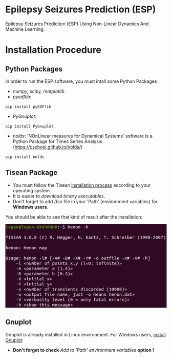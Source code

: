 # Epilepsy Seizures Prediction (ESP)
Epilepsy Seizures Prediction (ESP) Using Non-Linear Dynamics And Machine Learning.

# Installation Procedure

## Python Packages

In order to run the ESP software, you must intall some Python Packages :

- _numpy, scipy, matplotlib_
- _pyedflib_:
```
pip install pyEDFlib
```
- _PyGnuplot_:
```
pip install PyGnuplot
```
- _nolds_: 'NOnLinear measures for Dynamical Systems' software is a Python Package for Times Series Analysis (https://cschoel.github.io/nolds/)
```
pip install nolds
```
## Tisean Package

- You must follow the Tisean [installation process](https://www.pks.mpg.de/~tisean/archive_3.0.0.html) according to your operating system. 
- It is easier to _download binary executables_. 
- Don't forget to add /bin file in your 'Path' (environment variables) for **Windows users**.

You should be able to see that kind of result after the installation:

![Henon -h shell command](/images/install_Tisean.png)

## Gnuplot

Gnuplot is already installed in Linux environment. For Windows users, [install Gnuplot](https://sourceforge.net/projects/gnuplot/files/): 
- **Don't forget to check** _Add to 'Path' environment variables_ **option !**

